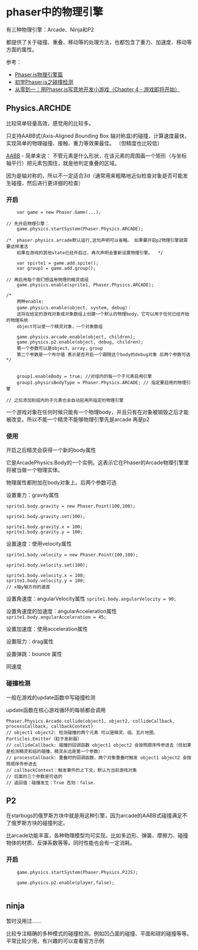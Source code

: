 # phaser中的物理引擎

有三种物理引擎：Arcade、Ninja和P2

都提供了关于碰撞、重叠、移动等的处理方法，也都包含了重力、加速度、移动等方面的属性。

参考：
+ [Phaser.js物理引擎篇 ](https://blog.csdn.net/u014451076/article/details/51518105)
+ [初学Phaser.js之碰撞检测](https://blog.csdn.net/huntererer/article/details/50753273)
+ [从零到一：用Phaser.js写意地开发小游戏（Chapter 4 - 游戏即将开始）](https://segmentfault.com/a/1190000009282734)

## Physics.ARCHDE

比较简单轻量高效，感觉用的比较多。

只支持AABB式(Axis-Aligned Bounding Box 轴对称盒)的碰撞，计算速度最快，实现简单的物理碰撞、接触、重力等效果最佳。
（但精度也比较低）

[AABB](https://stackoverflow.com/questions/22512319/what-is-aabb-collision-detection) - 简单来说： 不管元素是什么形状，在该元素的周围画一个矩形（与坐标轴平行）把元素包围住，就是他判定重叠的区域。

因为是轴对称的，所以不一定适合3d（通常用来粗略地近似检查对象是否可能发生碰撞，然后进行更详细的检查）

### 开启
```
    var game = new Phaser.Game(...);

// 先开启物理引擎：
    game.physics.startSystem(Phaser.Physics.ARCADE);

/*  phaser.physics.arcade默认运行,这句声明可以省略。 如果要开启p2物理引擎就需要这样激活
    如果在游戏的其他state已经开启过，再次声明会重新设置物理引擎。  */

    var spirte1 = game.add.spite();
    var group1 = game.add.group();

// 再启用每个我们想运用物理的精灵或组
    game.physics.enable(sprite1, Phaser.Physics.ARCADE);

/*  
    两种enable:
    game.physics.enable(object, system, debug)：
    这将在给定的游戏对象或对象数组上创建一个默认的物理body，它可以用于任何已经开始的物理系统
    object可以使一个精灵对象，一个对象数组

    game.physics.arcade.enable(object, children);
    game.physics.p2.enable(object, debug, children);
    第一个参数可以是object，array，group
    第二个参数是一个布尔值 表示是否开启一个跟随这个body的debug对象 后两个参数可选
*/


    group1.enableBody = true; //对组内的每一个子元素启用引擎
    group1.physicsBodyType = Phaser.Physics.ARCADE; // 指定要启用的物理引擎

// 之后添加到组内的子元素也会自动启用所指定的物理引擎

```
一个游戏对象在任何时候只能有一个物理body，并且只有在对象被销毁之后才能被改变。所以不能一个精灵不能够物理引擎先是arcade 再是p2

### 使用

开启之后精灵会获得一个新的body属性

它是ArcadePhysics.Body的一个实例。这表示它在Phaser的Arcade物理引擎里将被当做一个物理实体。

物理属性都附加在body对象上。后两个参数可选

设置重力：gravity属性
```
sprite1.body.gravity = new Phaser.Point(100,100);

sprite1.body.gravity.set(100);

sprite1.body.gravity.x = 100;
sprite1.body.gravity.y = 100;

```

设置速度：使用velocity属性
```
sprite1.body.velocity = new Phaser.Point(100,100);

sprite1.body.velocity.set(100);

sprite1.body.velocity.x = 100;
sprite1.body.velocity.y = 100;
// x轴y轴方向的速度

```

设置角速度：angularVelocity属性
`sprite1.body.angularVelocity = 90;`

设置角速度的加速度：angularAcceleration属性
`sprite1.body.angularAcceleration = 45;`


设置加速度：使用acceleration属性

设置阻力：drag属性

设置弹跳：bounce 属性

同速度



### 碰撞检测

一般在游戏的update函数中写碰撞检测

update函数在核心游戏循环的每帧都会调用

```
Phaser.Physics.Arcade.collide(object1, object2, collideCallback, processCallback, callbackContext)
// object1 object2: 检测碰撞的两个元素 可以是精灵、组、瓦片地图、Particles.Emitter（粒子发射器）
// collideCallback: 碰撞的回调函数 object1 object2 会按照顺序传参进去（但如果是检测精灵和组的碰撞，精灵永远是第一个参数）
// processCallback: 重叠时的回调函数，两个对象重叠时触发 object1 object2 会按照顺序传参进去
// callbackContext：触发事件的上下文，默认为当前游戏对象
// 后面的三个参数是可选的
// 返回值：碰撞发生：True 否则：false.
```

## P2

在starbugs的俄罗斯方块中就是用这种引擎，因为arcade的AABB式碰撞满足不了俄罗斯方块的碰撞判定。

比arcade功能丰富，各种物理模型均可实现，比如多边形、弹簧、摩擦力、碰撞物体的材质、反弹系数等等。同时性能也会有一定消耗。

### 开启

```
    game.physics.startSystem(Phaser.Physics.P2JS);
    
    game.physics.p2.enable(player,false);
   
```

## ninja 
暂时没用过……

比较专注精确的多种模式的碰撞检测。例如凹凸面的碰撞、平面和球的碰撞等等。平常比较少用，有兴趣的可以查看官方示例